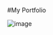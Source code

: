 #My Portfolio

![image](https://github.com/terwebs/portfolio.dev/assets/6585918/c1f8cc2b-4a9d-4cd5-b848-59b26fe00f20)
